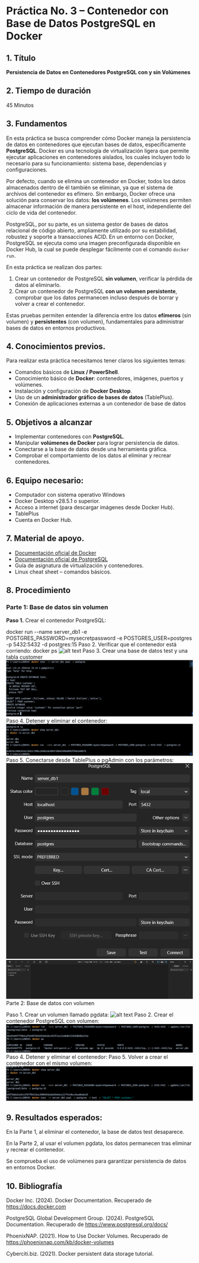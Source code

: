 # Práctica No. 3 – Contenedor con Base de Datos PostgreSQL en Docker
## 1. Título  
**Persistencia de Datos en Contenedores PostgreSQL con y sin Volúmenes**
## 2. Tiempo de duración
45 Minutos
## 3. Fundamentos  

En esta práctica se busca comprender cómo Docker maneja la persistencia de datos en contenedores que ejecutan bases de datos, específicamente **PostgreSQL**. Docker es una tecnología de virtualización ligera que permite ejecutar aplicaciones en contenedores aislados, los cuales incluyen todo lo necesario para su funcionamiento: sistema base, dependencias y configuraciones.

Por defecto, cuando se elimina un contenedor en Docker, todos los datos almacenados dentro de él también se eliminan, ya que el sistema de archivos del contenedor es efímero. Sin embargo, Docker ofrece una solución para conservar los datos: **los volúmenes**. Los volúmenes permiten almacenar información de manera persistente en el host, independiente del ciclo de vida del contenedor.

PostgreSQL, por su parte, es un sistema gestor de bases de datos relacional de código abierto, ampliamente utilizado por su estabilidad, robustez y soporte a transacciones ACID. En un entorno con Docker, PostgreSQL se ejecuta como una imagen preconfigurada disponible en Docker Hub, la cual se puede desplegar fácilmente con el comando `docker run`.

En esta práctica se realizan dos partes:  
1. Crear un contenedor de PostgreSQL **sin volumen**, verificar la pérdida de datos al eliminarlo.  
2. Crear un contenedor de PostgreSQL **con un volumen persistente**, comprobar que los datos permanecen incluso después de borrar y volver a crear el contenedor.

Estas pruebas permiten entender la diferencia entre los datos **efímeros** (sin volumen) y **persistentes** (con volumen), fundamentales para administrar bases de datos en entornos productivos.

## 4. Conocimientos previos.
   
Para realizar esta práctica necesitamos tener claros los siguientes temas:

- Comandos básicos de **Linux / PowerShell**.  
- Conocimiento básico de **Docker**: contenedores, imágenes, puertos y volúmenes.  
- Instalación y configuración de **Docker Desktop**.  
- Uso de un **administrador gráfico de bases de datos** (TablePlus).  
- Conexión de aplicaciones externas a un contenedor de base de datos

## 5. Objetivos a alcanzar
   
- Implementar contenedores con **PostgreSQL**.  
- Manipular **volúmenes de Docker** para lograr persistencia de datos.  
- Conectarse a la base de datos desde una herramienta gráfica.  
- Comprobar el comportamiento de los datos al eliminar y recrear contenedores.
  
## 6. Equipo necesario:
  
- Computador con sistema operativo Windows
- Docker Desktop v28.5.1 o superior.  
- Acceso a internet (para descargar imágenes desde Docker Hub).  
- TablePlus 
- Cuenta en Docker Hub.  


## 7. Material de apoyo.
   
- [Documentación oficial de Docker](https://docs.docker.com)  
- [Documentación oficial de PostgreSQL](https://www.postgresql.org/docs/)  
- Guía de asignatura de virtualización y contenedores.  
- Linux cheat sheet – comandos básicos.  

  
## 8. Procedimiento

### Parte 1: Base de datos sin volumen  

**Paso 1.** Crear el contenedor PostgreSQL:  

docker run --name server_db1 -e POSTGRES_PASSWORD=mysecretpassword -e POSTGRES_USER=postgres -p 5432:5432 -d postgres:15 
Paso 2. Verificar que el contenedor está corriendo:
docker ps
![alt text](<Parte 1 — Base de datos sin volumen (los datos se pierden).png>)
Paso 3. Crear una base de datos test y una tabla customer
![alt text](<Crear la base de datos test, la tabla customer e insertar un registro.png>)
Paso 4. Detener y eliminar el contenedor:
![alt text](<Volver a crear el contenedor con el mismo comando (sin volumen).png>)
Paso 5. Conectarse desde TablePlus o pgAdmin con los parámetros:
![alt text](<Captura de pantalla 2025-10-23 145428.png>)
![alt text](<Captura de pantalla 2025-10-23 145406.png>)
Parte 2: Base de datos con volumen

Paso 1. Crear un volumen llamado pgdata:
![alt text](<Parte 2 — Base de datos con volumen (los datos persisten).png>)
Paso 2. Crear el contenedor PostgreSQL con volumen:
![alt text](<Crear el contenedor server_db2 montando el volumen (usamos puerto 5433 en host para evitar choque).png>)
Paso 4. Detener y eliminar el contenedor:
Paso 5. Volver a crear el contenedor con el mismo volumen:
![alt text](<Captura de pantalla 2025-10-25 083741.png>)
## 9. Resultados esperados:
    
En la Parte 1, al eliminar el contenedor, la base de datos test desaparece.

En la Parte 2, al usar el volumen pgdata, los datos permanecen tras eliminar y recrear el contenedor.

Se comprueba el uso de volúmenes para garantizar persistencia de datos en entornos Docker.

## 10. Bibliografía
    
Docker Inc. (2024). Docker Documentation. Recuperado de https://docs.docker.com

PostgreSQL Global Development Group. (2024). PostgreSQL Documentation. Recuperado de https://www.postgresql.org/docs/

PhoenixNAP. (2021). How to Use Docker Volumes. Recuperado de https://phoenixnap.com/kb/docker-volumes

Cyberciti.biz. (2021). Docker persistent data storage tutorial.
